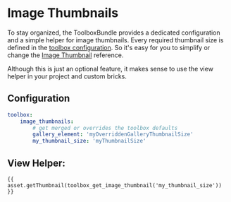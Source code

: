 # Image Thumbnails

To stay organized, the ToolboxBundle provides a dedicated configuration and a simple helper for image thumbnails.
Every required thumbnail size is defined in the [toolbox configuration](https://github.com/dachcom-digital/pimcore-toolbox/blob/master/src/ToolboxBundle/Resources/config/pimcore/image_thumbnails.yml).
So it's easy for you to simplify or change the [Image Thumbnail](https://www.pimcore.org/docs/5.0.0/Assets/Working_with_Thumbnails/Image_Thumbnails.html) reference. 

Although this is just an optional feature, it makes sense to use the view helper in your project and custom bricks.

## Configuration

```yaml
toolbox:
    image_thumbnails:
        # get merged or overrides the toolbox defaults
        gallery_element: 'myOverriddenGalleryThumbnailSize'
        my_thumbnail_size: 'myThumbnailSize'
```

## View Helper:

```twig
{{ asset.getThumbnail(toolbox_get_image_thumbnail('my_thumbnail_size')) }}
```